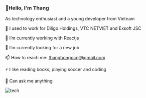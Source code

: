 ### 👋Hello, I'm Thang 

As technology enthusiast and a young developer from Vietnam


📅 I used to work for Diligo Holdings, VTC NETVIET and Exsoft JSC

🌱 I’m currently working with Reactjs

🔭 I’m currently looking for a new job 

📫 How to reach me: thanghongocql@gmail.com

⚡ I like reading books, playing soccer and coding

💬 Can ask me anything

![tech](https://user-images.githubusercontent.com/62323283/224240206-93666f3b-5ef4-4207-816b-78ccb4ebb3ec.png)
